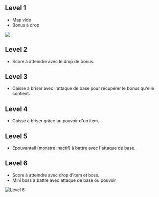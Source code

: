 ## Level 1
- Map vide
- Bonus à drop

![](https://cdn.discordapp.com/attachments/322137761190772747/322139281378246656/91577.gif)
## Level 2
- Score à atteindre avec le drop de bonus.

## Level 3
- Caisse à briser avec l'attaque de base pour récupérer le bonus qu'elle contient.

## Level 4
- Caisse à briser grâce au pouvoir d'un item.

## Level 5
- Épouvantail (monstre inactif) à battre avec l'attaque de base.

## Level 6
- Score à atteindre avec drop d'item et boss.
- Mini boss à battre avec attaque de base ou pouvoir

![Level 6](https://cdn.discordapp.com/attachments/326452910303215627/334084452072423424/Level_Design_6.png)
